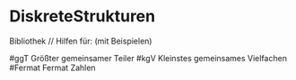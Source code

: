 # DiskreteStrukturen

Bibliothek // Hilfen für:
(mit Beispielen)

#ggT Größter gemeinsamer Teiler
#kgV Kleinstes gemeinsames Vielfachen
#Fermat Fermat Zahlen
